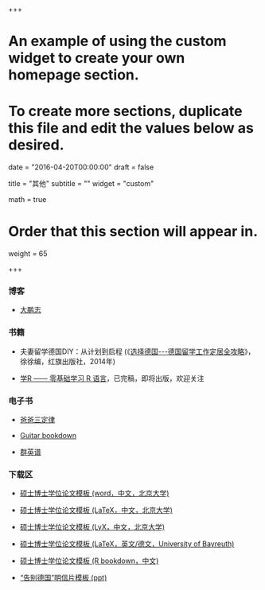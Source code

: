 +++
# An example of using the custom widget to create your own homepage section.
# To create more sections, duplicate this file and edit the values below as desired.

date = "2016-04-20T00:00:00"
draft = false

title = "其他"
subtitle = ""
widget = "custom"

math = true

# Order that this section will appear in.
weight = 65

+++

### 博客

- [大鹏志](http://dapengde.com)

### 书籍

- 夫妻留学德国DIY：从计划到启程 (《[选择德国---德国留学工作定居全攻略](https://www.amazon.cn/%E5%9B%BE%E4%B9%A6/dp/B00KL3KLPU/ref=sr_1_1?ie=UTF8&qid=1491993521&sr=8-1&keywords=%E9%80%89%E6%8B%A9%E5%BE%B7%E5%9B%BD)》，徐徐编，红旗出版社，2014年)

- [学R —— 零基础学习 R 语言](http://xuer.pzhao.org/)，已完稿，即将出版，欢迎关注

### 电子书

- [爸爸三定律](https://bookdown.org/baydap/papasdiary/)

- [Guitar bookdown](https://bookdown.org/baydap/bdguitar/)

- [群英谱](https://bookdown.org/baydap/qyp/)

### 下载区

- [硕士博士学位论文模板 (word，中文，北京大学)](https://github.com/dapengde/pku-thesis-word/archive/master.zip)

- [硕士博士学位论文模板 (LaTeX，中文，北京大学)](https://github.com/dapengde/pku-thesis-latex/archive/master.zip)

- [硕士博士学位论文模板 (LyX，中文，北京大学)](https://github.com/dapengde/pku-thesis-lyx/archive/master.zip)

- [硕士博士学位论文模板 (LaTeX，英文/德文，University of Bayreuth)](https://github.com/dapengde/ubt_thesis_latex/archive/master.zip)

- [硕士博士学位论文模板 (R bookdown，中文)](https://github.com/dapengde/bookdown-thesis/archive/master.zip)

- [“告别德国”明信片模板 (ppt)](https://github.com/dapengde/postcard/archive/master.zip)
